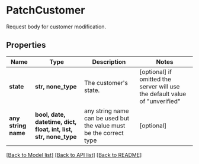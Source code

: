 # PatchCustomer

Request body for customer modification.

## Properties
Name | Type | Description | Notes
------------ | ------------- | ------------- | -------------
**state** | **str, none_type** | The customer&#39;s state. | [optional]  if omitted the server will use the default value of "unverified"
**any string name** | **bool, date, datetime, dict, float, int, list, str, none_type** | any string name can be used but the value must be the correct type | [optional]

[[Back to Model list]](../README.md#documentation-for-models) [[Back to API list]](../README.md#documentation-for-api-endpoints) [[Back to README]](../README.md)


